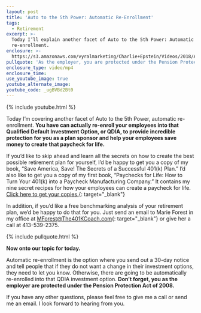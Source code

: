 ```yaml
---
layout: post
title: 'Auto to the 5th Power: Automatic Re-Enrollment'
tags:
  - Retirement
excerpt: >-
  Today I’ll explain another facet of Auto to the 5th Power: Automatic
  re-enrollment.
enclosure: >-
  https://s3.amazonaws.com/vyralmarketing/Charlie+Epstein/Videos/2018/Auto+To+The+5th+Power+Automatic+Re-Enrollment+-+The+401K+Coach.mp4
pullquote: 'As the employer, you are protected under the Pension Protection Act of 2008.'
enclosure_type: video/mp4
enclosure_time:
use_youtube_image: true
youtube_alternate_image:
youtube_code: _ugBVBd2Bt0
---
```


{% include youtube.html %}

Today I’m covering another facet of Auto to the 5th Power, automatic re-enrollment. **You have can actually re-enroll your employees into that Qualified Default Investment Option, or QDIA, to provide incredible protection for you as a plan sponsor and help your employees save money to create that paycheck for life.**

If you’d like to skip ahead and learn all the secrets on how to create the best possible retirement plan for yourself, I’d be happy to get you a copy of my book, “Save America, Save! The Secrets of a Successful 401(k) Plan.” I’d also like to get you a copy of my first book, “Paychecks for Life: How to Turn Your 401(k) into a Paycheck Manufacturing Company.” It contains my nine secret recipes for how your employees can create a paycheck for life. [Click here to get your copies.](https://www.epsteinfinancial.com/free-book-offer.htmlhttps://www.epsteinfinancial.com/free-book-offer.html){: target="_blank"}

In addition, if you’d like a free benchmarking analysis of your retirement plan, we’d be happy to do that for you. Just send an email to Marie Forest in my office at [MForest@The401KCoach.com](mailto:MForest@The401KCoach.com){: target="_blank"} or give her a call at 413-539-2375.

{% include pullquote.html %}

**Now onto our topic for today.**

Automatic re-enrollment is the option where you send out a 30-day notice and tell people that if they do not want a change in their investment options, they need to let you know. Otherwise, there are going to be automatically re-enrolled into that QDIA investment option. **Don’t forget, you as the employer are protected under the Pension Protection Act of 2008.**

If you have any other questions, please feel free to give me a call or send me an email. I look forward to hearing from you.